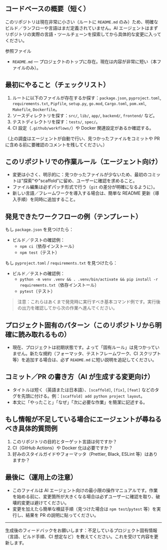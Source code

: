 ## コードベースの概要（短く）

このリポジトリは現在非常に小さい（ルートに `README.md` のみ）ため、明確なビルド／ランフローや言語はまだ定義されていません。AI エージェントはまずリポジトリの実際の言語・ツールチェーンを探索してから具体的な変更に入ってください。

参照ファイル
- `README.md` — プロジェクトのトップに存在。現在は内容が非常に短い（本ファイルのみ）。

## 最初にやること（チェックリスト）

1. ルートに以下のファイルが存在するか探す：`package.json`, `pyproject.toml`, `requirements.txt`, `Pipfile`, `setup.py`, `go.mod`, `Cargo.toml`, `pom.xml`, `Makefile`, `Dockerfile`。
2. ソースディレクトリを探す：`src/`, `lib/`, `app/`, `backend/`, `frontend/` など。
3. テストディレクトリを探す：`tests/`, `spec/`。
4. CI 設定（`.github/workflows/`）や Docker 関連設定があるか確認する。

（上の調査はエージェントが自動で行い、見つかったファイルをコミットや PR に含める前に要確認のコメントを残してください。）

## このリポジトリでの作業ルール（エージェント向け）

- 変更は小さく、明示的に：見つかったファイルが少ないため、最初のコミットは"探索"や"scaffold"に留め、ユーザーに確認を求めること。
- ファイル編集は必ずパッチ形式で行う（`git` の差分が明確になるように）。
- 新しい言語／フレームワークを導入する場合は、簡単な README 更新（導入手順）を同時に追加すること。

## 発見できたワークフローの例（テンプレート）

もし `package.json` を見つけたら：

- ビルド／テストの確認例：
  - `npm ci`（依存インストール）
  - `npm test`（テスト）

もし `pyproject.toml` / `requirements.txt` を見つけたら：

- ビルド／テストの確認例：
  - `python -m venv .venv && . .venv/bin/activate && pip install -r requirements.txt`（依存インストール）
  - `pytest`（テスト）

> 注意：これらはあくまで発見時に実行すべき基本コマンド例です。実行後の出力を確認してから次の作業へ進んでください。

## プロジェクト固有のパターン（このリポジトリから明確に読み取れるもの）

- 現在、プロジェクトは初期状態です。よって「固有ルール」は見つかっていません。新たな規約（フォーマッタ、テストフレームワーク、CI スクリプト等）を追加する場合は、必ず `README.md` に短い説明を追記してください。

## コミット／PR の書き方（AI が生成する変更向け）

- タイトルは短く（英語または日本語）、`[scaffold]`, `[fix]`, `[feat]` などのタグを先頭に付ける。例：`[scaffold] add python project layout`。
- 本文に「やったこと」「なぜ」「次に必要な作業」を簡潔に記述する。

## もし情報が不足している場合にエージェントが尋ねるべき具体的質問例

1. このリポジトリの目的とターゲット言語は何ですか？
2. CI（GitHub Actions）や Docker 化は必要ですか？
3. 好みのスタイルガイドやフォーマッタ（Prettier, Black, ESLint 等）はありますか？

## 最後に（運用上の注意）

- このファイルは AI エージェント向けの最小限の操作マニュアルです。作業を始める前に、変更箇所が大きくなる場合は必ずユーザーに確認を取り、破壊的変更は避けてください。
- 変更を加えたら簡単な検証手順（見つけた場合は `npm test`/`pytest` 等）を実行し、結果を PR の説明に貼ってください。

---
生成後のフィードバックをお願いします：不足しているプロジェクト固有情報（言語、ビルド手順、CI 想定など）を教えてください。これを受けて内容を更新します。
